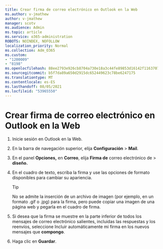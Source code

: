 ```yaml
---
title: Crear firma de correo electrónico en Outlook en la Web
ms.author: v-jmathew
author: v-jmathew
manager: scotv
ms.audience: Admin
ms.topic: article
ms.service: o365-administration
ROBOTS: NOINDEX, NOFOLLOW
localization_priority: Normal
ms.collection: Adm_O365
ms.custom:
- "1200009"
- "8198"
ms.openlocfilehash: 88ee2793e926cb8704a730e18a3c44fe89853d16142f1163707149d8b01be5d9
ms.sourcegitcommit: b5f7da89a650d2915dc652449623c78be6247175
ms.translationtype: MT
ms.contentlocale: es-ES
ms.lasthandoff: 08/05/2021
ms.locfileid: "53965550"
---
```

# <a name="create-email-signature-in-outlook-on-the-web"></a>Crear firma de correo electrónico en Outlook en la Web

1. Inicie sesión en Outlook en la Web.
2. En la barra de navegación superior, elija **Configuración**  >  **Mail**.
3. En el panel **Opciones,** en **Correo**, elija **Firma de** correo electrónico de  >  **diseño.**
4. En el cuadro de texto, escriba la firma y use las opciones de formato disponibles para cambiar su apariencia.

    > [!TIP]
    > No se admite la inserción de un archivo de imagen (por ejemplo, en un formato .gif o .jpg) para la firma, pero puede copiar una imagen de una página web y pegarla en el cuadro de firma.

5. Si desea que la firma se muestre en la parte inferior de todos los mensajes de correo electrónico salientes, incluidas las respuestas y los reenvíos, seleccione Incluir automáticamente mi firma en los nuevos mensajes que **compongo**.
6. Haga clic en **Guardar**.
